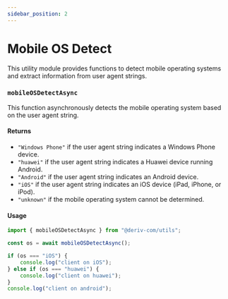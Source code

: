 ```yaml
---
sidebar_position: 2
---
```


# Mobile OS Detect

This utility module provides functions to detect mobile operating systems and extract information from user agent strings.

### `mobileOSDetectAsync`

This function asynchronously detects the mobile operating system based on the user agent string.

#### Returns

-   `"Windows Phone"` if the user agent string indicates a Windows Phone device.
-   `"huawei"` if the user agent string indicates a Huawei device running Android.
-   `"Android"` if the user agent string indicates an Android device.
-   `"iOS"` if the user agent string indicates an iOS device (iPad, iPhone, or iPod).
-   `"unknown"` if the mobile operating system cannot be determined.

#### Usage

```typescript
import { mobileOSDetectAsync } from "@deriv-com/utils";

const os = await mobileOSDetectAsync();

if (os === "iOS") {
    console.log("client on iOS");
} else if (os === "huawei") {
    console.log("client on huawei");
}
console.log("client on android");
```

